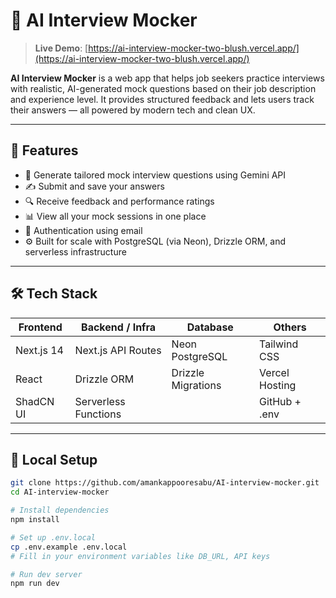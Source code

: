 # 🧠 AI Interview Mocker

> **Live Demo**: [https://ai-interview-mocker-two-blush.vercel.app/](https://ai-interview-mocker-two-blush.vercel.app/)

**AI Interview Mocker** is a web app that helps job seekers practice interviews with realistic, AI-generated mock questions based on their job description and experience level. It provides structured feedback and lets users track their answers — all powered by modern tech and clean UX.

---

## 🚀 Features

- 🎯 Generate tailored mock interview questions using Gemini API  
- ✍️ Submit and save your answers  
- 🔍 Receive feedback and performance ratings  
- 📊 View all your mock sessions in one place  
- 🔐 Authentication using email  
- ⚙️ Built for scale with PostgreSQL (via Neon), Drizzle ORM, and serverless infrastructure  

---

## 🛠 Tech Stack

| Frontend       | Backend / Infra      | Database         | Others              |
| -------------- | --------------------| ---------------- | ------------------- |
| Next.js 14     | Next.js API Routes  | Neon PostgreSQL  | Tailwind CSS        |
| React          | Drizzle ORM         | Drizzle Migrations| Vercel Hosting      |
| ShadCN UI      | Serverless Functions|                  | GitHub + .env       |

---


## 🔧 Local Setup

```bash
git clone https://github.com/amankappooresabu/AI-interview-mocker.git
cd AI-interview-mocker

# Install dependencies
npm install

# Set up .env.local
cp .env.example .env.local
# Fill in your environment variables like DB_URL, API keys

# Run dev server
npm run dev

